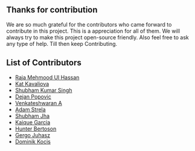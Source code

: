  ## Thanks for contribution
 
 We are so much grateful for the contributors who came forward to contribute in this project. This is a appreciation for all of them. We will always try to make this project open-source friendly. Also feel free to ask any type of help.
 Till then keep Contributing.
 
 ## List of Contributors
[comment]: <> (Add your name after a successful contribute in the project)
[comment]: <> (Format Name Github Url )

* [Raja Mehmood Ul Hassan](https://github.com/rmhassan)
* [Kat Kavaliova](https://github.com/katkava)
* [Shubham Kumar Singh](https://github.com/ShubhamKrSingh21)
* [Dejan Popovic](https://github.com/pdejan)
* [Venkateshwaran A](https://github.com/aviwar)
* [Adam Strela](https://github.com/myli14)
* [Shubham Jha](https://github.com/shubhamjha25)
* [Kaique Garcia](https://github.com/kaiquegarcia)
* [Hunter Bertoson](https://github.com/hkbertoson)
* [Gergo Juhasz](https://github.com/geryjuhasz)
* [Dominik Kocis](https://github.com/dominikk12)
